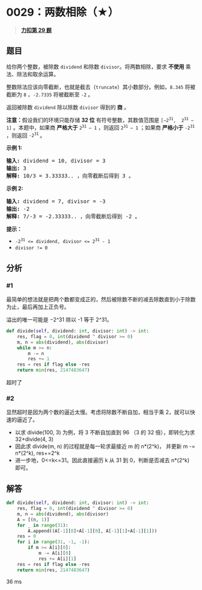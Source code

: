 # 0029：两数相除（★）


> <u>**[力扣第 29 题](https://leetcode.cn/problems/divide-two-integers/)**</u>

## 题目

<p>给你两个整数，被除数 <code>dividend</code> 和除数 <code>divisor</code>。将两数相除，要求 <strong>不使用</strong> 乘法、除法和取余运算。</p>

<p>整数除法应该向零截断，也就是截去（<code>truncate</code>）其小数部分。例如，<code>8.345</code> 将被截断为 <code>8</code> ，<code>-2.7335</code> 将被截断至 <code>-2</code> 。</p>

<p>返回被除数 <code>dividend</code> 除以除数 <code>divisor</code> 得到的 <strong>商</strong> 。</p>

<p><strong>注意：</strong>假设我们的环境只能存储 <strong>32 位</strong> 有符号整数，其数值范围是 <code>[−2<sup>31</sup>,  2<sup>31 </sup>− 1]</code> 。本题中，如果商 <strong>严格大于</strong> <code>2<sup>31 </sup>− 1</code> ，则返回 <code>2<sup>31 </sup>− 1</code> ；如果商 <strong>严格小于</strong> <code>-2<sup>31</sup></code> ，则返回 <code>-2<sup>31</sup></code><sup> </sup>。</p>



<p><strong>示例 1:</strong></p>

<pre>
<strong>输入:</strong> dividend = 10, divisor = 3
<strong>输出:</strong> 3
<strong>解释: </strong>10/3 = 3.33333.. ，向零截断后得到 3 。</pre>

<p><strong>示例 2:</strong></p>

<pre>
<strong>输入:</strong> dividend = 7, divisor = -3
<strong>输出:</strong> -2
<strong>解释:</strong> 7/-3 = -2.33333.. ，向零截断后得到 -2 。</pre>



<p><strong>提示：</strong></p>

<ul>
<li><code>-2<sup>31</sup> &lt;= dividend, divisor &lt;= 2<sup>31</sup> - 1</code></li>
<li><code>divisor != 0</code></li>
</ul>


## 分析

### #1 

最简单的想法就是把两个数都变成正的，然后被除数不断的减去除数直到小于除数为止，最后再加上正负号。

溢出的唯一可能是 −2^31 除以 -1 等于 2^31。

```python
def divide(self, dividend: int, divisor: int) -> int:
    res, flag = 0, int(dividend ^ divisor >= 0)
    m, n = abs(dividend), abs(divisor)
    while m >= n:
        m -= n
        res += 1
    res = res if flag else -res
    return min(res, 2147483647)
```
超时了

### #2

显然超时是因为两个数的逼近太慢。考虑将除数不断自加，相当于乘 2，就可以快速的逼近了。
- 以求 divide(100, 3) 为例，将 3 不断自加直到 96 （3 的 32 倍），即转化为求 32+divide(4, 3)
- 因此求 divide(m, n) 的过程就是每一轮求最接近 m 的 n*(2^k)，
并更新 m -= n*(2^k), res+=2^k 
- 进一步地，0<=k<=31。因此直接遍历 k 从 31 到 0，判断是否减去 n*(2^k) 即可。

## 解答

```python
def divide(self, dividend: int, divisor: int) -> int:
    res, flag = 0, int(dividend ^ divisor >= 0)
    m, n = abs(dividend), abs(divisor)
    A = [(n, 1)]
    for _ in range(31):
        A.append((A[-1][0]+A[-1][0], A[-1][1]+A[-1][1]))
    res = 0
    for i in range(31, -1, -1):
        if m >= A[i][0]:
            m -= A[i][0]
            res += A[i][1]
    res = res if flag else -res
    return min(res, 2147483647)
```
36 ms
